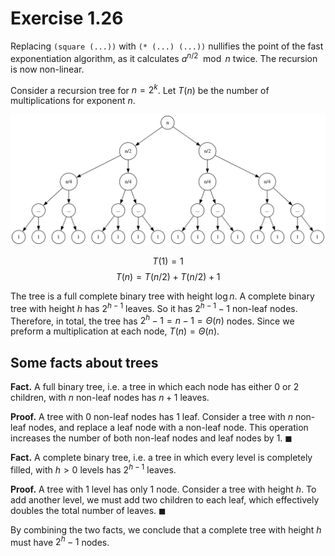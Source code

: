 # Exercise 1.26

Replacing `(square (...))` with `(* (...) (...))` nullifies the point of the fast exponentiation algorithm, as it calculates $a^{n/2} \mod n$ twice. The recursion is now non-linear.

Consider a recursion tree for $n = 2^k$. Let $T(n)$ be the number of multiplications for exponent $n$.

![binary tree diagram](ex_1_026.svg)

$$T(1)=1$$
$$T(n) = T(n/2)+T(n/2)+1$$

The tree is a full complete binary tree with height $\log n$.
A complete binary tree with height $h$ has $2^{h-1}$ leaves.
So it has $2^{h-1}-1$ non-leaf nodes.
Therefore, in total, the tree has $2^h-1 = n-1=\Theta(n)$ nodes.
Since we preform a multiplication at each node, $T(n)=\Theta(n)$.

## Some facts about trees

**Fact.** A full binary tree, i.e. a tree in which each node has either $0$ or $2$ children, with $n$ non-leaf nodes has $n+1$ leaves.

**Proof.**
A tree with $0$ non-leaf nodes has $1$ leaf.
Consider a tree with $n$ non-leaf nodes,
and replace a leaf node with a non-leaf node. This operation increases the number of both non-leaf nodes and leaf nodes by 1. $\blacksquare$

**Fact.** A complete binary tree,
i.e. a tree in which every level is completely filled,
with $h>0$ levels has $2^{h-1}$ leaves.

**Proof.** A tree with $1$ level has only $1$ node. Consider a tree with height $h$.
To add another level, we must add two children to each leaf,
which effectively doubles the total number of leaves. $\blacksquare$

By combining the two facts,
we conclude that a complete tree with height $h$ must have $2^h-1$ nodes.
